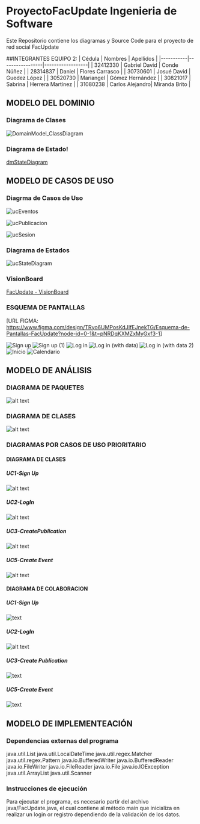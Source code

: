 # ProyectoFacUpdate Ingenieria de Software
Este Repositorio contiene los diagramas y Source Code para el proyecto de red social FacUpdate

##INTEGRANTES EQUIPO 2:
| Cédula    | Nombres         | Apellidos        |
|-----------|-----------------|------------------|
| 32412330  | Gabriel David   | Conde Núñez      |
| 28314837  | Daniel          | Flores Carrasco  |
| 30730601  | Josué David     | Guedez López     |
| 30520730  | Mariangel       | Gómez Hernández  |
| 30821017  | Sabrina         | Herrera Martínez |
| 31080238  | Carlos Alejandro| Miranda Brito    |

## MODELO DEL DOMINIO
  
### Diagrama de Clases
![DomainModel_ClassDiagram](https://github.com/user-attachments/assets/dcf76253-6501-45c2-94f1-017a58aa64de)

### Diagrama de Estado!
[dmStateDiagram](https://github.com/user-attachments/assets/d2c11982-3be7-417f-b64c-6cee1084bb29)

## MODELO DE CASOS DE USO

### Diagrma de Casos de Uso
![ucEventos](docs/scenariosView/uCasesDiagram/ucEventos.png)

![ucPublicacion](docs/scenariosView/uCasesDiagram/ucPublicaciones.png)

![ucSesion](docs/scenariosView/uCasesDiagram/ucSesion.png)

### Diagrama de Estados
![ucStateDiagram](https://github.com/user-attachments/assets/6eadb588-e0ff-4ef4-b9c7-dbfd434835b5)

### VisionBoard
[FacUpdate - VisionBoard](../../Users/danfl/Downloads/Team2_VisionBoard.pptx)

### ESQUEMA DE PANTALLAS

[URL FIGMA: https://www.figma.com/design/TRyo6UMPosKdJIfEJnekTG/Esquema-de-Pantallas-FacUpdate?node-id=0-1&t=pNRDqKXMZxMyGxf3-1]

![Sign up](https://github.com/user-attachments/assets/630c458d-24d3-4171-8d69-7b70e511d4e1)
![Sign up (1)](https://github.com/user-attachments/assets/a33696eb-96db-4cc2-873a-a43d40b0f85b)
![Log in](https://github.com/user-attachments/assets/7a1fe441-e690-4e88-af26-1161ff9151fd)
![Log in (with data)](https://github.com/user-attachments/assets/992df78d-6d7d-4649-a871-5d84516ef59f)
![Log in (with data 2)](https://github.com/user-attachments/assets/aea01649-3f33-4bfd-a13f-418a99fd949f)
![Inicio](https://github.com/user-attachments/assets/1beebb1a-8a72-46ff-9092-29c056dc2c1c)
![Calendario](https://github.com/user-attachments/assets/b9b50285-8dd4-4ba9-85c2-d70a3d0f0aff)

## MODELO DE ANÁLISIS

### DIAGRAMA DE PAQUETES

![alt text](docs/logicalView/analysisView/packageAnalysis/package_diagram.png)

### DIAGRAMA DE CLASES

![alt text](docs/logicalView/analysisView/classAnalysis/class_diagram.png)

### DIAGRAMAS POR CASOS DE USO PRIORITARIO

#### DIAGRAMA DE CLASES
 
##### UC1-Sign Up
![alt text](docs/logicalView/analysisView/usecaseAnalysis/analysisDiagram/analysisDiagram/Images/uc1_signUp.png) 

##### UC2-LogIn
![alt text](docs/logicalView/analysisView/usecaseAnalysis/analysisDiagram/analysisDiagram/Images/uc2_login.png)

##### UC3-CreatePublication
![alt text](docs/logicalView/analysisView/usecaseAnalysis/analysisDiagram/analysisDiagram/Images/uc3_createPublication.png) 

##### UC5-Create Event
![alt text](docs/logicalView/analysisView/usecaseAnalysis/analysisDiagram/analysisDiagram/Images/uc4_createEvent.png)

#### DIAGRAMA DE COLABORACION

##### UC1-Sign Up
![text](docs/logicalView/analysisView/usecaseAnalysis/collaborationDiagram/image/uc1_signUp.png)

##### UC2-LogIn
![alt text](docs/logicalView/analysisView/usecaseAnalysis/collaborationDiagram/image/uc2_login.png)

##### UC3-Create Publication
![text](docs/logicalView/analysisView/usecaseAnalysis/collaborationDiagram/image/uc3_createPublication.png)

##### UC5-Create Event
![text](docs/logicalView/analysisView/usecaseAnalysis/collaborationDiagram/image/uc4_createEvent.png) 
 
## MODELO DE IMPLEMENTEACIÓN

### Dependencias externas del programa
java.util.List
java.util.LocalDateTime
java.util.regex.Matcher
java.util.regex.Pattern
java.io.BufferedWriter
java.io.BufferedReader
java.io.FileWriter
java.io.FileReader
java.io.File
java.io.IOException
java.util.ArrayList
java.util.Scanner

### Instrucciones de ejecución

Para ejecutar el programa, es necesario partir del archivo java/FacUpdate.java, el cual contiene al método main que inicializa en realizar un login or registro dependiendo de la validación de los datos.


